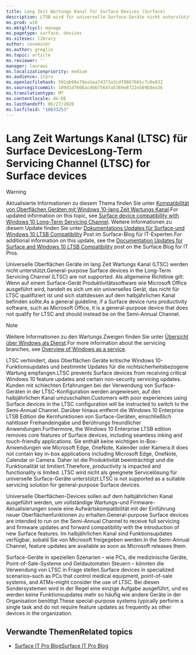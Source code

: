 ```yaml
---
title: Lang Zeit Wartungs Kanal für Surface Devices (Surface)
description: LTSB wird für universelle Surface-Geräte nicht unterstützt und sollte nur für spezielle Geräte verwendet werden.
ms.prod: w10
ms.mktglfcycl: manage
ms.pagetype: surface, devices
ms.sitesec: library
author: coveminer
ms.author: greglin
ms.topic: article
ms.reviewer: ''
manager: laurawi
ms.localizationpriority: medium
ms.audience: itpro
ms.openlocfilehash: 591ab98e79ea1ea7d373a3cdf8867601c7c0e832
ms.sourcegitcommit: 109d1d7608ac4667564fa5369e8722e569b8ea36
ms.translationtype: MT
ms.contentlocale: de-DE
ms.lasthandoff: 06/27/2020
ms.locfileid: "10833253"
---
```

# <span data-ttu-id="38aa5-103">Lang Zeit Wartungs Kanal (LTSC) für Surface Devices</span><span class="sxs-lookup"><span data-stu-id="38aa5-103">Long-Term Servicing Channel (LTSC) for Surface devices</span></span>

>[!WARNING]
><span data-ttu-id="38aa5-104">Aktualisierte Informationen zu diesem Thema finden Sie unter [Kompatibilität von Oberflächen Geräten mit Windows 10-lang Zeit Wartungs Kanal](surface-device-compatibility-with-windows-10-ltsc.md).</span><span class="sxs-lookup"><span data-stu-id="38aa5-104">For updated information on this topic, see [Surface device compatibility with Windows 10 Long-Term Servicing Channel](surface-device-compatibility-with-windows-10-ltsc.md).</span></span> <span data-ttu-id="38aa5-105">Weitere Informationen zu diesem Update finden Sie unter [Dokumentations Updates für Surface-und Windows 10 LTSB Compatibility](https://blogs.technet.microsoft.com/surface/2017/04/11/documentation-updates-for-surface-and-windows-10-ltsb-compatibility) Post im Surface-Blog für IT-Experten.</span><span class="sxs-lookup"><span data-stu-id="38aa5-105">For additional information on this update, see the [Documentation Updates for Surface and Windows 10 LTSB Compatibility](https://blogs.technet.microsoft.com/surface/2017/04/11/documentation-updates-for-surface-and-windows-10-ltsb-compatibility) post on the Surface Blog for IT Pros.</span></span>

<span data-ttu-id="38aa5-106">Universelle Oberflächen Geräte im lang Zeit Wartungs Kanal (LTSC) werden nicht unterstützt.</span><span class="sxs-lookup"><span data-stu-id="38aa5-106">General-purpose Surface devices in the Long-Term Servicing Channel (LTSC) are not supported.</span></span> <span data-ttu-id="38aa5-107">Als allgemeine Richtlinie gilt: Wenn auf einem Surface-Gerät Produktivitätssoftware wie Microsoft Office ausgeführt wird, handelt es sich um ein universelles Gerät, das nicht für LTSC qualifiziert ist und sich stattdessen auf dem halbjährlichen Kanal befinden sollte.</span><span class="sxs-lookup"><span data-stu-id="38aa5-107">As a general guideline, if a Surface device runs productivity software, such as Microsoft Office, it is a general-purpose device that does not qualify for LTSC and should instead be on the Semi-Annual Channel.</span></span> 

>[!NOTE]
><span data-ttu-id="38aa5-108">Weitere Informationen zu den Wartungs Zweigen finden Sie unter [Übersicht über Windows als Dienst](https://technet.microsoft.com/itpro/windows/manage/waas-overview).</span><span class="sxs-lookup"><span data-stu-id="38aa5-108">For more information about the servicing branches, see [Overview of Windows as a service](https://technet.microsoft.com/itpro/windows/manage/waas-overview).</span></span>

<span data-ttu-id="38aa5-109">LTSC verhindert, dass Oberflächen Geräte kritische Windows 10-Funktionsupdates und bestimmte Updates für die nichtsicherheitsbezogene Wartung empfangen.</span><span class="sxs-lookup"><span data-stu-id="38aa5-109">LTSC prevents Surface devices from receiving critical Windows 10 feature updates and certain non-security servicing updates.</span></span> <span data-ttu-id="38aa5-110">Kunden mit schlechten Erfahrungen bei der Verwendung von Surface-Geräten in der LTSC-Konfiguration werden angewiesen, auf den halbjährlichen Kanal umzuschalten.</span><span class="sxs-lookup"><span data-stu-id="38aa5-110">Customers with poor experiences using Surface devices in the LTSC configuration will be instructed to switch to the Semi-Annual Channel.</span></span> <span data-ttu-id="38aa5-111">Darüber hinaus entfernt die Windows 10 Enterprise LTSB Edition die Kernfunktionen von Surface-Geräten, einschließlich nahtloser Freihandeingabe und Berührungs freundlicher Anwendungen.</span><span class="sxs-lookup"><span data-stu-id="38aa5-111">Furthermore, the Windows 10 Enterprise LTSB edition removes core features of Surface devices, including seamless inking and touch-friendly applications.</span></span> <span data-ttu-id="38aa5-112">Sie enthält keine wichtigen in-Box-Anwendungen wie Microsoft Edge, OneNote, Kalender oder Kamera.</span><span class="sxs-lookup"><span data-stu-id="38aa5-112">It does not contain key in-box applications including Microsoft Edge, OneNote, Calendar or Camera.</span></span> <span data-ttu-id="38aa5-113">Daher ist die Produktivität beeinträchtigt und die Funktionalität ist limitiert.</span><span class="sxs-lookup"><span data-stu-id="38aa5-113">Therefore, productivity is impacted and functionality is limited.</span></span> <span data-ttu-id="38aa5-114">LTSC wird nicht als geeignete Servicelösung für universelle Surface-Geräte unterstützt.</span><span class="sxs-lookup"><span data-stu-id="38aa5-114">LTSC is not supported as a suitable servicing solution for general-purpose Surface devices.</span></span> 

<span data-ttu-id="38aa5-115">Universelle Oberflächen-Devices sollen auf dem halbjährlichen Kanal ausgeführt werden, um vollständige Wartungs-und Firmware-Aktualisierungen sowie eine Aufwärtskompatibilität mit der Einführung neuer Oberflächenfunktionen zu erhalten.</span><span class="sxs-lookup"><span data-stu-id="38aa5-115">General-purpose Surface devices are intended to run on the Semi-Annual Channel to receive full servicing and firmware updates and forward compatibility with the introduction of new Surface features.</span></span> <span data-ttu-id="38aa5-116">Im halbjährlichen Kanal sind Funktionsupdates verfügbar, sobald Sie von Microsoft freigegeben werden.</span><span class="sxs-lookup"><span data-stu-id="38aa5-116">In the Semi-Annual Channel, feature updates are available as soon as Microsoft releases them.</span></span>

<span data-ttu-id="38aa5-117">Surface-Geräte in speziellen Szenarien – wie PCs, die medizinische Geräte, Point-of-Sale-Systeme und Geldautomaten Steuern – könnten die Verwendung von LTSC in Frage stellen.</span><span class="sxs-lookup"><span data-stu-id="38aa5-117">Surface devices in specialized scenarios–such as PCs that control medical equipment, point-of-sale systems, and ATMs–might consider the use of LTSC.</span></span> <span data-ttu-id="38aa5-118">Bei diesen Sondersystemen wird in der Regel eine einzige Aufgabe ausgeführt, und es werden keine Funktionsupdates mehr so häufig wie andere Geräte in der Organisation benötigt.</span><span class="sxs-lookup"><span data-stu-id="38aa5-118">These special-purpose systems typically perform a single task and do not require feature updates as frequently as other devices in the organization.</span></span> 

## <span data-ttu-id="38aa5-119">Verwandte Themen</span><span class="sxs-lookup"><span data-stu-id="38aa5-119">Related topics</span></span>

- [<span data-ttu-id="38aa5-120">Surface IT Pro Blog</span><span class="sxs-lookup"><span data-stu-id="38aa5-120">Surface IT Pro Blog</span></span>](https://techcommunity.microsoft.com/t5/Surface-IT-Pro-Blog/bg-p/SurfaceITPro)

